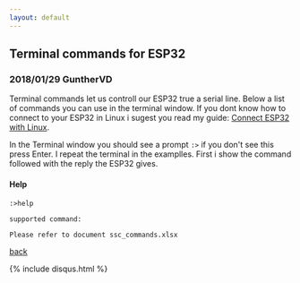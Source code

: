 ```yaml
---
layout: default
---
```


## Terminal commands for ESP32
### 2018/01/29 GuntherVD

Terminal commands let us controll our ESP32 true a serial line. Below a list of commands you can use in the terminal window. If you dont know how to connect to your ESP32 in Linux i sugest you read my guide: [Connect ESP32 with Linux](connect-esp32-with-linux).

In the Terminal window you should see a prompt `:>` if you don't see this press Enter. I repeat the terminal in the examplles. First i show the command followed with the reply the ESP32 gives.

#### Help
```
:>help

supported command:

Please refer to document ssc_commands.xlsx
```

[back](./)

{% include disqus.html %}
